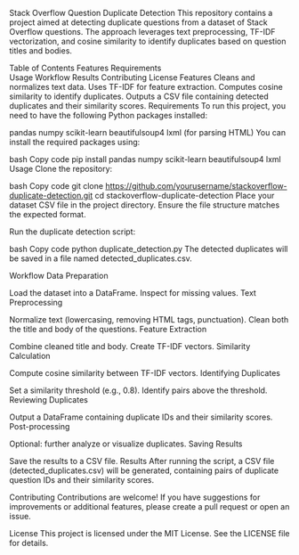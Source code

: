 Stack Overflow Question Duplicate Detection
This repository contains a project aimed at detecting duplicate questions from a dataset of Stack Overflow questions. The approach leverages text preprocessing, TF-IDF vectorization, and cosine similarity to identify duplicates based on question titles and bodies.

Table of Contents
Features
Requirements   
Usage
Workflow
Results
Contributing
License
Features
Cleans and normalizes text data.
Uses TF-IDF for feature extraction.
Computes cosine similarity to identify duplicates.
Outputs a CSV file containing detected duplicates and their similarity scores.
Requirements
To run this project, you need to have the following Python packages installed:

pandas
numpy
scikit-learn
beautifulsoup4
lxml (for parsing HTML)
You can install the required packages using:

bash
Copy code
pip install pandas numpy scikit-learn beautifulsoup4 lxml
Usage
Clone the repository:

bash
Copy code
git clone https://github.com/yourusername/stackoverflow-duplicate-detection.git
cd stackoverflow-duplicate-detection
Place your dataset CSV file in the project directory. Ensure the file structure matches the expected format.

Run the duplicate detection script:

bash
Copy code
python duplicate_detection.py
The detected duplicates will be saved in a file named detected_duplicates.csv.

Workflow
Data Preparation

Load the dataset into a DataFrame.
Inspect for missing values.
Text Preprocessing

Normalize text (lowercasing, removing HTML tags, punctuation).
Clean both the title and body of the questions.
Feature Extraction

Combine cleaned title and body.
Create TF-IDF vectors.
Similarity Calculation

Compute cosine similarity between TF-IDF vectors.
Identifying Duplicates

Set a similarity threshold (e.g., 0.8).
Identify pairs above the threshold.
Reviewing Duplicates

Output a DataFrame containing duplicate IDs and their similarity scores.
Post-processing

Optional: further analyze or visualize duplicates.
Saving Results

Save the results to a CSV file.
Results
After running the script, a CSV file (detected_duplicates.csv) will be generated, containing pairs of duplicate question IDs and their similarity scores.

Contributing
Contributions are welcome! If you have suggestions for improvements or additional features, please create a pull request or open an issue.

License
This project is licensed under the MIT License. See the LICENSE file for details.
